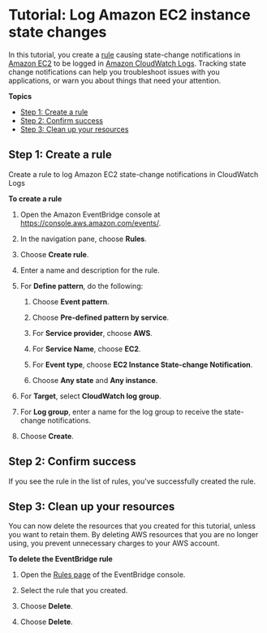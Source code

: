 # Tutorial: Log Amazon EC2 instance state changes<a name="eb-cloudwatch-logs-tutorial"></a>

In this tutorial, you create a [rule](eb-rules.md) causing state\-change notifications in [Amazon EC2](https://docs.aws.amazon.com/AWSEC2/latest/UserGuide/concepts.html) to be logged in [Amazon CloudWatch Logs](https://docs.aws.amazon.com/AmazonCloudWatch/latest/monitoring/WhatIsCloudWatch.html)\. Tracking state change notifications can help you troubleshoot issues with you applications, or warn you about things that need your attention\.

**Topics**
+ [Step 1: Create a rule](#eb-cw-logs-create-rule)
+ [Step 2: Confirm success](#success)
+ [Step 3: Clean up your resources](#cleanup)

## Step 1: Create a rule<a name="eb-cw-logs-create-rule"></a>

Create a rule to log Amazon EC2 state\-change notifications in CloudWatch Logs

**To create a rule**

1. Open the Amazon EventBridge console at [https://console\.aws\.amazon\.com/events/](https://console.aws.amazon.com/events/)\.

1. In the navigation pane, choose **Rules**\.

1. Choose **Create rule**\.

1. Enter a name and description for the rule\.

1. For **Define pattern**, do the following:

   1. Choose **Event pattern**\.

   1. Choose **Pre\-defined pattern by service**\.

   1. For **Service provider**, choose **AWS**\.

   1. For **Service Name**, choose **EC2**\.

   1. For **Event type**, choose **EC2 Instance State\-change Notification**\.

   1. Choose **Any state** and **Any instance**\.

1. For **Target**, select **CloudWatch log group**\. 

1. For **Log group**, enter a name for the log group to receive the state\-change notifications\.

1. Choose **Create**\.

## Step 2: Confirm success<a name="success"></a>

If you see the rule in the list of rules, you've successfully created the rule\.

## Step 3: Clean up your resources<a name="cleanup"></a>

You can now delete the resources that you created for this tutorial, unless you want to retain them\. By deleting AWS resources that you are no longer using, you prevent unnecessary charges to your AWS account\.

**To delete the EventBridge rule**

1. Open the [Rules page](https://console.aws.amazon.com/events/home#/rule) of the EventBridge console\.

1. Select the rule that you created\.

1. Choose **Delete**\.

1. Choose **Delete**\.
